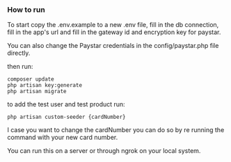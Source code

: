 ### How to run
To start copy the .env.example to a new .env file, fill in the db connection, fill in the app's url and fill in the gateway id and encryption key for paystar.

You can also change the Paystar credentials in the config/paystar.php file directly.

then run:
```shell
composer update
php artisan key:generate
php artisan migrate
```

to add the test user and test product run:
```shell
php artisan custom-seeder {cardNumber}
```
I case you want to change the cardNumber you can do so by re running the command with your new card number.

You can run this on a server or through ngrok on your local system.


